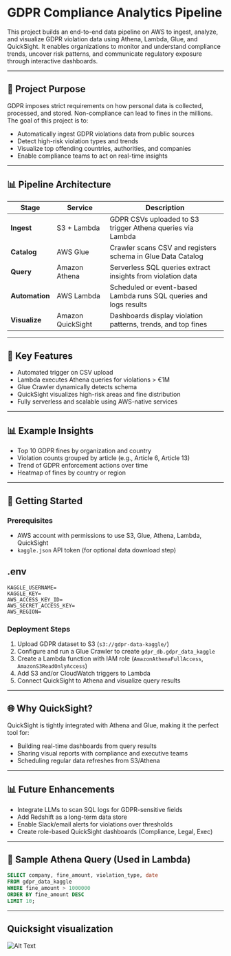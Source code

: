 # GDPR Compliance Analytics Pipeline

This project builds an end-to-end data pipeline on AWS to ingest, analyze, and visualize GDPR violation data using Athena, Lambda, Glue, and QuickSight. It enables organizations to monitor and understand compliance trends, uncover risk patterns, and communicate regulatory exposure through interactive dashboards.

---

## 🌟 Project Purpose

GDPR imposes strict requirements on how personal data is collected, processed, and stored. Non-compliance can lead to fines in the millions. The goal of this project is to:

- Automatically ingest GDPR violations data from public sources
- Detect high-risk violation types and trends
- Visualize top offending countries, authorities, and companies
- Enable compliance teams to act on real-time insights

---

## 📊 Pipeline Architecture

| Stage          | Service           | Description                                                       |
| -------------- | ----------------- | ----------------------------------------------------------------- |
| **Ingest**     | S3 + Lambda       | GDPR CSVs uploaded to S3 trigger Athena queries via Lambda        |
| **Catalog**    | AWS Glue          | Crawler scans CSV and registers schema in Glue Data Catalog       |
| **Query**      | Amazon Athena     | Serverless SQL queries extract insights from violation data       |
| **Automation** | AWS Lambda        | Scheduled or event-based Lambda runs SQL queries and logs results |
| **Visualize**  | Amazon QuickSight | Dashboards display violation patterns, trends, and top fines      |

---

## 📕 Key Features

- Automated trigger on CSV upload
- Lambda executes Athena queries for violations > €1M
- Glue Crawler dynamically detects schema
- QuickSight visualizes high-risk areas and fine distribution
- Fully serverless and scalable using AWS-native services

---

## 📊 Example Insights

- Top 10 GDPR fines by organization and country
- Violation counts grouped by article (e.g., Article 6, Article 13)
- Trend of GDPR enforcement actions over time
- Heatmap of fines by country or region

---

## 🚀 Getting Started

### Prerequisites

- AWS account with permissions to use S3, Glue, Athena, Lambda, QuickSight
- `kaggle.json` API token (for optional data download step)

## .env

```env
KAGGLE_USERNAME=
KAGGLE_KEY=
AWS_ACCESS_KEY_ID=
AWS_SECRET_ACCESS_KEY=
AWS_REGION=
```

### Deployment Steps

1. Upload GDPR dataset to S3 (`s3://gdpr-data-kaggle/`)
2. Configure and run a Glue Crawler to create `gdpr_db.gdpr_data_kaggle`
3. Create a Lambda function with IAM role (`AmazonAthenaFullAccess`, `AmazonS3ReadOnlyAccess`)
4. Add S3 and/or CloudWatch triggers to Lambda
5. Connect QuickSight to Athena and visualize query results

---

## 🌐 Why QuickSight?

QuickSight is tightly integrated with Athena and Glue, making it the perfect tool for:

- Building real-time dashboards from query results
- Sharing visual reports with compliance and executive teams
- Scheduling regular data refreshes from S3/Athena

---

## 📊 Future Enhancements

- Integrate LLMs to scan SQL logs for GDPR-sensitive fields
- Add Redshift as a long-term data store
- Enable Slack/email alerts for violations over thresholds
- Create role-based QuickSight dashboards (Compliance, Legal, Exec)

---

## 🚧 Sample Athena Query (Used in Lambda)

```sql
SELECT company, fine_amount, violation_type, date
FROM gdpr_data_kaggle
WHERE fine_amount > 1000000
ORDER BY fine_amount DESC
LIMIT 10;
```

---

## Quicksight visualization

![Alt Text](gdpr-pie-charg.png)
